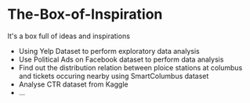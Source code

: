 # The-Box-of-Inspiration
It's a box full of ideas and inspirations

- Using Yelp Dataset to perform exploratory data analysis
- Use Political Ads on Facebook dataset to perform data analysis
- Find out the distribution relation between ploice stations at columbus and tickets occuring nearby using SmartColumbus dataset
- Analyse CTR dataset from Kaggle
- ...
